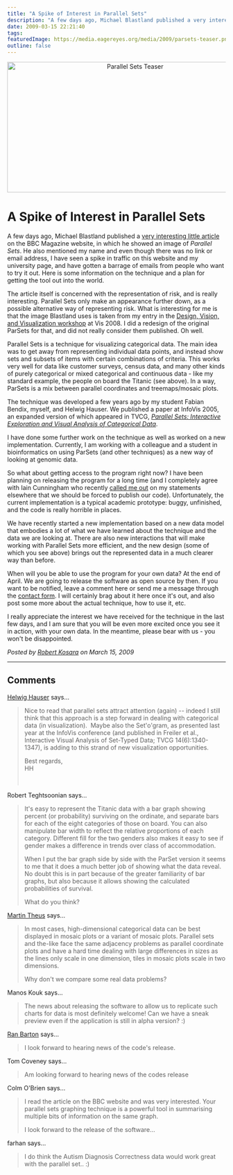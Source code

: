```yaml
---
title: "A Spike of Interest in Parallel Sets"
description: "A few days ago, Michael Blastland published a very interesting little article on the BBC Magazine website, in which he showed an image of Parallel Sets. He also mentioned my name and even though there was no link or email address, I have seen a spike in traffic on this website and my university page, and have gotten a barrage of emails from people who want to try it out. Here is some information on the technique and a plan for getting the tool out into the world."
date: 2009-03-15 22:21:40
tags: 
featuredImage: https://media.eagereyes.org/media/2009/parsets-teaser.png
outline: false
---
```


<p align="center"><img src="https://media.eagereyes.org/media/2009/parsets-teaser.png" border="0" alt="Parallel Sets Teaser" width="574" height="301" /></p>

# A Spike of Interest in Parallel Sets

A few days ago, Michael Blastland published a <a href="http://news.bbc.co.uk/2/hi/uk_news/magazine/7937382.stm">very interesting little article</a> on the BBC Magazine website, in which he showed an image of <em>Parallel Sets</em>. He also mentioned my name and even though there was no link or email address, I have seen a spike in traffic on this website and my university page, and have gotten a barrage of emails from people who want to try it out. Here is some information on the technique and a plan for getting the tool out into the world.

The article itself is concerned with the representation of risk, and is really interesting. Parallel Sets only make an appearance further down, as a possible alternative way of representing risk. What is interesting for me is that the image Blastland uses is taken from my entry in the <a href="http://www.stonesc.com/Vis08_Workshop/">Design, Vision, and Visualization workshop</a> at Vis 2008. I did a redesign of the original ParSets for that, and did not really consider them published. Oh well.

Parallel Sets is a technique for visualizing categorical data. The main idea was to get away from representing individual data points, and instead show sets and subsets of items with certain combinations of criteria. This works very well for data like customer surveys, census data, and many other kinds of purely categorical or mixed categorical and continuous data - like my standard example, the people on board the Titanic (see above). In a way, ParSets is a mix between parallel coordinates and treemaps/mosaic plots.

The technique was developed a few years ago by my student Fabian Bendix, myself, and Helwig Hauser. We published a paper at InfoVis 2005, an expanded version of which appeared in TVCG, <em><a href="https://eagereyes.org/publications/Kosara_TVCG_2006.html">Parallel Sets: Interactive Exploration and Visual Analysis of Categorical Data</a></em>.

I have done some further work on the technique as well as worked on a new implementation. Currently, I am working with a colleague and a student in bioinformatics on using ParSets (and other techniques) as a new way of looking at genomic data.

So what about getting access to the program right now? I have been planning on releasing the program for a long time (and I completely agree with Iain Cunningham who recently <a href="http://eagereyes.org/visweek-2008/who-votes-donut-charts.html#comment-1217">called me out</a> on my statements elsewhere that we should be forced to publish our code). Unfortunately, the current implementation is a typical academic prototype: buggy, unfinished, and the code is really horrible in places.

We have recently started a new implementation based on a new data model that embodies a lot of what we have learned about the technique and the data we are looking at. There are also new interactions that will make working with Parallel Sets more efficient, and the new design (some of which you see above) brings out the represented data in a much clearer way than before.

When will you be able to use the program for your own data? At the end of April. We are going to release the software as open source by then. If you want to be notified, leave a comment here or send me a message through the <a href="http://eagereyes.org/contact">contact form</a>. I will certainly brag about it here once it's out, and also post some more about the actual technique, how to use it, etc.

I really appreciate the interest we have received for the technique in the last few days, and I am sure that you will be even more excited once you see it in action, with your own data. In the meantime, please bear with us - you won't be disappointed.


_Posted by <a href="/about">Robert Kosara</a> on March 15, 2009_


<aside class="comments">

---
## Comments

<a href="http://www.ii.UiB.no/vis/" rel="nofollow noopener" target="_blank">Helwig Hauser</a> says…
>	<p>Nice to read that parallel sets attract attention (again) -- indeed I still think that this approach is a step forward in dealing with categorical data (in visualization).&nbsp; Maybe also the Set'o'gram, as presented last year at the InfoVis conference (and published in Freiler et al., Interactive Visual Analysis of Set-Typed Data; TVCG 14(6):<span>1340-1347), is adding to this strand of new visualization opportunities. </span></p>
>	<p><span>Best regards,<br />HH</span></p>
>	<p><span><br /></span></p>

Robert Teghtsoonian says…
>	<p>It's easy to represent the Titanic data with a bar graph showing percent (or probability) surviving on the ordinate, and separate bars for each of the eight categories of those on board. You can also manipulate bar width to reflect the relative proportions of each category. Different fill for the two genders also makes it easy to see if gender makes a difference in trends over class of accommodation.</p>
>	<p>When I put the bar graph side by side with the ParSet version it seems to me that it does a much better job of showing what the data reveal. No doubt this is in part because of the greater familiarity of bar graphs, but also because it allows showing the calculated probabilities of survival.</p>
>	<p>What do you think?</p>

<a href="http://www.theusRus.de" rel="nofollow noopener" target="_blank">Martin Theus</a> says…
>	<p>In most cases, high-dimensional categorical data can be best displayed in mosaic plots or a variant of mosaic plots. Parallel sets and the-like face the same adjacency problems as parallel coordinate plots and have a hard time dealing with large differences in sizes as the lines only scale in one dimension, tiles in mosaic plots scale in two dimensions.</p>
>	<p>Why don't we compare some real data problems?</p>

Manos Kouk says…
>	<p>The news about releasing the software to allow us to replicate such charts for data is most definitely welcome! Can we have a sneak preview even if the application is still in alpha version? :)</p>

<a href="http://rbiii.wordpress.com/" rel="nofollow noopener" target="_blank">Ran Barton</a> says…
>	<p>I look forward to hearing news of the code's release.</p>

Tom Coveney says…
>	<p>Am looking forward to hearing news of the codes release</p>

Colm O'Brien says…
>	<p>I read the article on the BBC website and was very interested. Your parallel sets graphing&nbsp;technique is a powerful tool in&nbsp;summarising multiple bits of information on the same graph.</p>
>	<p>I look forward to the release of the software...</p>

farhan says…
>	<p>I do think the Autism Diagnosis Correctness data would work great with the parallel set.. :)</p>

</aside>

